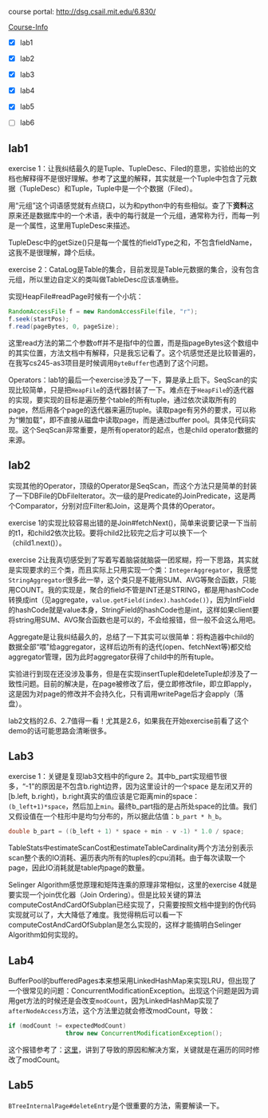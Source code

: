 course portal: http://dsg.csail.mit.edu/6.830/

[Course-Info](./courseinfo.md)



- [x] lab1
- [x] lab2
- [x] lab3
- [x] lab4
- [x] lab5
- [ ] lab6



## lab1

exercise 1：让我纠结最久的是Tuple、TupleDesc、Filed的意思，实验给出的文档也解释得不是很好理解。参考了[这里](https://zhang-each.github.io/2022/02/17/simpledb1/)的解释，其实就是一个Tuple中包含了元数据（TupleDesc）和Tuple，Tuple中是一个个数据（Filed）。

用“元组”这个词语感觉就有点绕口，以为和python中的有些相似。查了下**资料**这原来还是数据库中的一个术语，表中的每行就是一个元组，通常称为行，而每一列是一个属性，这里用TupleDesc来描述。

TupleDesc中的getSize()只是每一个属性的fieldType之和，不包含fieldName，这我不是很理解，蹲个后续。

exercise 2：CataLog是Table的集合，目前发现是Table元数据的集合，没有包含元组，所以里边自定义的类叫做TableDesc应该准确些。

实现HeapFile#readPage时候有一个小坑：

```java
RandomAccessFile f = new RandomAccessFile(file, "r");
f.seek(startPos);
f.read(pageBytes, 0, pageSize);
```

这里read方法的第二个参数off并不是指f中的位置，而是指pageBytes这个数组中的其实位置，方法文档中有解释，只是我忘记看了。这个坑感觉还是比较普遍的，在我写cs245-as3项目是时候调用`ByteBuffer`也遇到了这个问题。

Operators：lab1的最后一个exercise涉及了一下，算是承上启下。SeqScan的实现比较简单，只是把`HeapFile`的迭代器封装了一下。难点在于`HeapFile`的迭代器的实现，要实现的目标是遍历整个table的所有tuple，通过依次读取所有的page，然后用各个page的迭代器来遍历tuple。读取page有另外的要求，可以称为“懒加载”，即不直接从磁盘中读取page，而是通过buffer pool。具体见代码实现。这个SeqScan非常重要，是所有operator的起点，也是child operator数据的来源。



## lab2

实现其他的Operator，顶级的Operator是SeqScan，而这个方法只是简单的封装了一下DBFile的DbFileIterator。次一级的是Predicate的JoinPredicate，这是两个Comparator，分别对应Filter和Join，这是两个具体的Operator。

exercise 1的实现比较容易出错的是Join#fetchNext()，简单来说要记录一下当前的t1，和child2依次比较。要将child2比较完之后才可以换下一个（child1.next()）。

exercise 2让我真切感受到了写着写着脑袋就脑袋一团浆糊，捋一下思路，其实就是实现要求的三个类，而且实际上只用实现一个类：`IntegerAggregator`，我感觉`StringAggregator`很多此一举，这个类只是不能用SUM、AVG等聚合函数，只能用COUNT。我的实现是，聚合的field不管是INT还是STRING，都是用hashCode转换成int（见aggregate，`value.getField(index).hashCode()`），因为IntField的hashCode就是value本身，StringField的hashCode也是int，这样如果client要将string用SUM、AVG聚合函数也是可以的，不会给报错，但一般不会这么用吧。

Aggregate是让我纠结最久的，总结了一下其实可以很简单：将构造器中child的数据全部“喂”给aggregator，这样后边所有的迭代(open、fetchNext等)都交给aggregator管理，因为此时aggregator获得了child中的所有tuple。

实验进行到现在还没涉及事务，但是在实现insertTuple和deleteTuple却涉及了一致性问题。目前的解决是，在page被修改了后，便立即修改file，即立即apply，这是因为对page的修改并不会持久化，只有调用writePage后才会apply（落盘）。

lab2文档的2.6、2.7值得一看！尤其是2.6，如果我在开始exercise前看了这个demo的话可能思路会清晰很多。

## Lab3

exercise 1：关键是复现lab3文档中的figure 2。其中b_part实现细节很多，“-1”的原因是不包含b.right边界，因为这里设计的一个space 是左闭又开的[b.left, b.right)，b.right真实的值应该是它距离min的space：`(b_left+1)*space`，然后加上`min`。最终b_part指的是占所处space的比值。我们又假设值在一个柱形中是均匀分布的，所以据此估值：`b_part * h_b`。

```java
double b_part = ((b_left + 1) * space + min - v -1) * 1.0 / space;
```

TableStats中estimateScanCost和estimateTableCardinality两个方法分别表示scan整个表的IO消耗、遍历表内所有的tuples的cpu消耗。由于每次读取一个page，因此IO消耗就是table内page的数量。

Selinger Algorithm感觉原理和矩阵连乘的原理非常相似，这里的exercise 4就是要实现一个join优化器（Join Ordering）。但是比较关键的算法computeCostAndCardOfSubplan已经实现了，只需要按照文档中提到的伪代码实现就可以了，大大降低了难度。我觉得稍后可以看一下computeCostAndCardOfSubplan是怎么实现的，这样才能搞明白Selinger Algorithm如何实现的。



## Lab4

BufferPool的bufferedPages本来想采用LinkedHashMap来实现LRU，但出现了一个很常见的问题：ConcurrentModificationException。出现这个问题是因为调用get方法的时候还是会改变`modCount`，因为LinkedHashMap实现了`afterNodeAccess`方法，这个方法里边就会修改modCount，导致：

```java
if (modCount != expectedModCount)
                throw new ConcurrentModificationException();
```

这个报错参考了：[这里](https://blog.csdn.net/weixin_38802600/article/details/108622827)，讲到了导致的原因和解决方案，关键就是在遍历的同时修改了modCount。



## Lab5

`BTreeInternalPage#deleteEntry`是个很重要的方法，需要解读一下。
